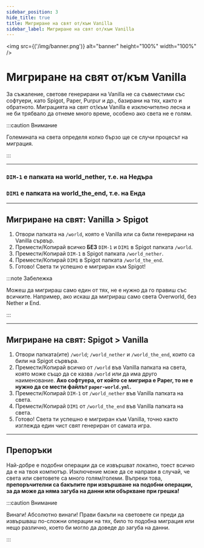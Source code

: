 ```yaml
---
sidebar_position: 3
hide_title: true
title: Мигриране на свят от/към Vanilla
sidebar_label: Мигриране на свят от/към Vanilla
---
```


<img src={('/img/banner.png')} alt="banner" height="100%" width="100%" />

<div class="text--center">
<h1>Мигриране на свят от/към Vanilla</h1>
</div>

За съжаление, светове генерирани на Vanilla не са съвместими със софтуери, като Spigot, Paper, Purpur и др., базирани на тях, както и обратното. Миграцията на свят от/към Vanilla е изключително лесна и не би трябвало да отнеме много време, особено ако света не е голям.

:::caution Внимание

Големината на света определя колко бързо ще се случи процесът на миграция.

:::

---

### ``DIM-1`` е папката на world_nether, т.е. на Недъра
### ``DIM1`` е папката на world_the_end, т.е. на Енда

---

## Мигриране на свят: Vanilla > Spigot

1. Отвори папката на ``/world``, която е Vanilla или са били генерирани на Vanilla сървър.
2. Премести/Копирай всичко **БЕЗ** ``DIM-1`` и ``DIM1`` в Spigot папката ``/world``.
3. Премести/Копирай ``DIM-1`` в Spigot папката ``/world_nether``.
4. Премести/Копирай ``DIM1`` в Spigot папката ``/world_the_end``.
5. Готово! Света ти успешно е мигриран към Spigot!

:::note Забележка

Можеш да мигрираш само един от тях, не е нужно да го правиш със всичките. 
Например, ако искаш да мигрираш само света Overworld, без Nether и End.

:::

---

## Мигриране на свят: Spigot > Vanilla

1. Отвори папката(ите) ``/world``; ``/world_nether`` и ``/world_the_end``, които са били на Spigot сървъра.
2. Премести/Копирай всичко от ``/world`` във Vanilla папката на света, която може също да се казва ``/world`` или да има друго наименование. **Ако софтуера, от който се мигрира е Paper, то не е нужно да се мести файлът ``paper-world.yml``.**
3. Премести/Копирай ``DIM-1`` от ``/world_nether`` във Vanilla папката на света.
4. Премести/Копирай ``DIM1`` от ``/world_the_end`` във Vanilla папката на света.
5. Готово! Света ти успешно е мигриран към Vanilla, точно както изглежда един чист свят генериран от самата игра.

---

## Препоръки


Най-добре е подобни операции да се извършват локално, тоест всичко да е на твоя компютър. Изключение може да се направи в случай, че света или световете са много голям/големи. Въпреки това, **препоръчителни са бакъпите при извършване на подобни операции, за да може да няма загуба на данни или объркване при грешка!**

:::caution Внимание

Винаги! Абсолютно винаги! Прави бакъпи на световете си преди да извършваш по-сложни операции на тях, било то подобна миграция или нещо различно, което би могло да доведе до загуба на данни.

:::